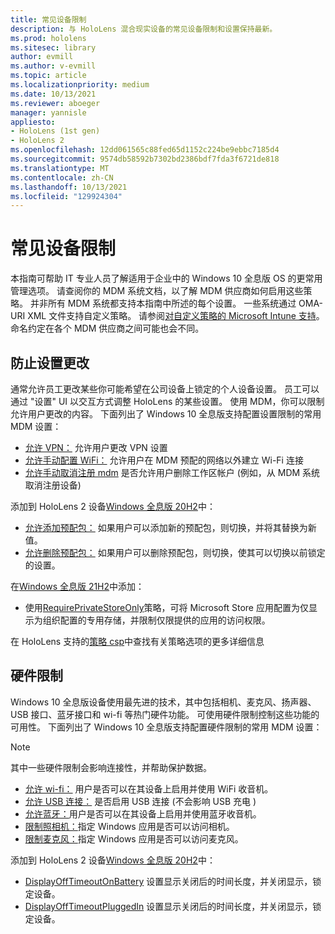 ```yaml
---
title: 常见设备限制
description: 与 HoloLens 混合现实设备的常见设备限制和设置保持最新。
ms.prod: hololens
ms.sitesec: library
author: evmill
ms.author: v-evmill
ms.topic: article
ms.localizationpriority: medium
ms.date: 10/13/2021
ms.reviewer: aboeger
manager: yannisle
appliesto:
- HoloLens (1st gen)
- HoloLens 2
ms.openlocfilehash: 12dd061565c88fed65d1152c224be9ebbc7185d4
ms.sourcegitcommit: 9574db58592b7302bd2386bdf7fda3f6721de818
ms.translationtype: MT
ms.contentlocale: zh-CN
ms.lasthandoff: 10/13/2021
ms.locfileid: "129924304"
---
```

# <a name="common-device-restrictions"></a>常见设备限制

本指南可帮助 IT 专业人员了解适用于企业中的 Windows 10 全息版 OS 的更常用管理选项。 请查阅你的 MDM 系统文档，以了解 MDM 供应商如何启用这些策略。 并非所有 MDM 系统都支持本指南中所述的每个设置。 一些系统通过 OMA-URI XML 文件支持自定义策略。 请参阅[对自定义策略的 Microsoft Intune 支持](/mem/intune/configuration/custom-settings-windows-10)。 命名约定在各个 MDM 供应商之间可能也会不同。

## <a name="prevent-changing-of-settings"></a>防止设置更改

通常允许员工更改某些你可能希望在公司设备上锁定的个人设备设置。 员工可以通过 "设置" UI 以交互方式调整 HoloLens 的某些设置。 使用 MDM，你可以限制允许用户更改的内容。
下面列出了 Windows 10 全息版支持配置设置限制的常用 MDM 设置：

- [允许 VPN：](/windows/client-management/mdm/policy-csp-settings#settings-allowvpn) 允许用户更改 VPN 设置
- [允许手动配置 WiFi：](/windows/client-management/mdm/policy-csp-wifi#wifi-allowmanualwificonfiguration) 允许用户在 MDM 预配的网络以外建立 Wi-Fi 连接
- [允许手动取消注册 mdm](/windows/client-management/mdm/policy-csp-experience#experience-allowmanualmdmunenrollment) 是否允许用户删除工作区帐户 (例如，从 MDM 系统取消注册设备) 

添加到 HoloLens 2 设备[Windows 全息版 20H2](hololens-release-notes.md#windows-holographic-version-20h2)中：

- [允许添加预配包：](/windows/client-management/mdm/policy-csp-security#security-allowaddprovisioningpackage) 如果用户可以添加新的预配包，则切换，并将其替换为新值。
- [允许删除预配包：](/windows/client-management/mdm/policy-csp-security#security-allowremoveprovisioningpackage) 如果用户可以删除预配包，则切换，使其可以切换以前锁定的设置。

在[Windows 全息版 21H2](hololens-release-notes.md#windows-holographic-version-21h2)中添加：

- 使用[RequirePrivateStoreOnly](http://windows/client-management/mdm/policy-csp-applicationmanagement#applicationmanagement-requireprivatestoreonly)策略，可将 Microsoft Store 应用配置为仅显示为组织配置的专用存储，并限制仅限提供的应用的访问权限。

在 HoloLens 支持的[策略 csp](/windows/client-management/mdm/policy-csps-supported-by-hololens2)中查找有关策略选项的更多详细信息

## <a name="hardware-restrictions"></a>硬件限制

Windows 10 全息版设备使用最先进的技术，其中包括相机、麦克风、扬声器、USB 接口、蓝牙接口和 wi-fi 等热门硬件功能。 可使用硬件限制控制这些功能的可用性。
下面列出了 Windows 10 全息版支持配置硬件限制的常用 MDM 设置：

> [!NOTE]
> 其中一些硬件限制会影响连接性，并帮助保护数据。

- [允许 wi-fi：](/windows/client-management/mdm/policy-csp-wifi#wifi-allowwifi) 用户是否可以在其设备上启用并使用 WiFi 收音机。
- [允许 USB 连接：](/windows/client-management/mdm/policy-csp-connectivity#connectivity-allowusbconnection) 是否启用 USB 连接 (不会影响 USB 充电 ) 
- [允许蓝牙：](/windows/client-management/mdm/policy-csp-connectivity#connectivity-allowbluetooth)用户是否可以在其设备上启用并使用蓝牙收音机。
- [限制照相机：](/windows/client-management/mdm/policy-csp-privacy#privacy-letappsaccesscamera)指定 Windows 应用是否可以访问相机。
- [限制麦克风：](/windows/client-management/mdm/policy-csp-privacy#privacy-letappsaccessmicrophone)指定 Windows 应用是否可以访问麦克风。

添加到 HoloLens 2 设备[Windows 全息版 20H2](hololens-release-notes.md#windows-holographic-version-20h2)中：

- [DisplayOffTimeoutOnBattery](/windows/client-management/mdm/policy-csp-power#power-displayofftimeoutonbattery) 设置显示关闭后的时间长度，并关闭显示，锁定设备。
- [DisplayOffTimeoutPluggedIn](/windows/client-management/mdm/policy-csp-power#power-displayofftimeoutpluggedin) 设置显示关闭后的时间长度，并关闭显示，锁定设备。

